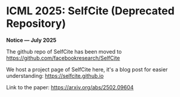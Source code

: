 # ICML 2025: SelfCite (Deprecated Repository)
**Notice — July 2025**

The github repo of SelfCite has been moved to https://github.com/facebookresearch/SelfCite

We host a project page of SelfCite here, it's a blog post for easier understanding: https://selfcite.github.io

Link to the paper: https://arxiv.org/abs/2502.09604
